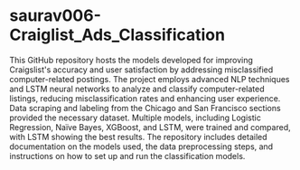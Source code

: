 # saurav006-Craiglist_Ads_Classification

This GitHub repository hosts the models developed for improving Craigslist's accuracy and user satisfaction by addressing misclassified computer-related postings. The project employs advanced NLP techniques and LSTM neural networks to analyze and classify computer-related listings, reducing misclassification rates and enhancing user experience. Data scraping and labeling from the Chicago and San Francisco sections provided the necessary dataset. Multiple models, including Logistic Regression, Naïve Bayes, XGBoost, and LSTM, were trained and compared, with LSTM showing the best results. The repository includes detailed documentation on the models used, the data preprocessing steps, and instructions on how to set up and run the classification models.
